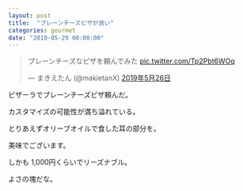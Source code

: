 ```yaml
---
layout: post
title:  "プレーンチーズピザが良い"
categories: gourmet
date: "2019-05-29 00:00:00"
---
```


<blockquote class="twitter-tweet  tw-align-center" data-lang="ja"><p lang="ja" dir="ltr">プレーンチーズなピザを頼んでみた <a href="https://t.co/Tp2Pbt6WOq">pic.twitter.com/Tp2Pbt6WOq</a></p>&mdash; まきえたん (@makietanX) <a href="https://twitter.com/makietanX/status/1132505588632412160?ref_src=twsrc%5Etfw">2019年5月26日</a></blockquote>
<script async src="https://platform.twitter.com/widgets.js" charset="utf-8"></script>

ピザーラでプレーンチーズピザ頼んだ。

カスタマイズの可能性が満ち溢れている。

とりあえずオリーブオイルで食した耳の部分を。

美味でございます。

しかも 1,000円くらいでリーズナブル。

よさの塊だな。


